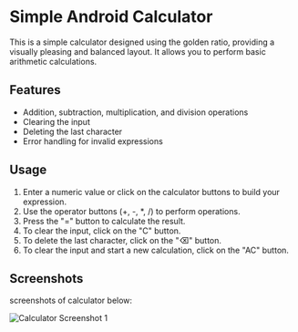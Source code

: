 # Simple Android Calculator

This is a simple calculator designed using the golden ratio, providing a visually pleasing and balanced layout. It allows you to perform basic arithmetic calculations.


## Features

- Addition, subtraction, multiplication, and division operations
- Clearing the input
- Deleting the last character
- Error handling for invalid expressions

## Usage

1. Enter a numeric value or click on the calculator buttons to build your expression.
2. Use the operator buttons (+, -, *, /) to perform operations.
3. Press the "=" button to calculate the result.
4. To clear the input, click on the "C" button.
5. To delete the last character, click on the "&#9003;" button.
6. To clear the input and start a new calculation, click on the "AC" button.

## Screenshots

screenshots of calculator below:

![Calculator Screenshot 1](https://github.com/NiravKakdia/webcal/assets/98041454/42183402-2682-4adc-b0da-99888c268452)

